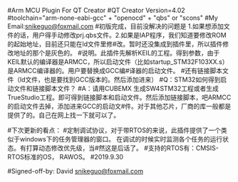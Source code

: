 #Arm MCU Plugin For QT Creator
#QT Creator Version=4.02
#toolchain="arm-none-eabi-gcc" + "openocd" + "qbs" or "scons"
#My Email:snikeguo@foxmail.com
#初版完成，目前没解决的问题是 1.如果想添加文件的话，用户得手动修改prj.qbs文件。2.如果是IAP程序，我们知道要修改ROM的起始地址，目前还只能在ld文件里修#改。暂时还没集成到插件里，所以插件修改地址的那个是灰色的。
#说明。此插件先解析KEIL的工程。得到参数，由于KEIL默认的编译器是ARMCC，所以启动文件（比如startup_STM32F103XX.s）是ARMCC编译器的。用户要替换成GCC编#译器的启动文件。
#还有链接脚本文件（ld文件，也是要找到GCC版本的。然后添加进来）
#Q：STM32如何得到启动文件和链接脚本文件？
#A：请用CUBEMX 生成SW4STM32工程或者生成TrueStudio工程。即可得到链接脚本和启动文件。然后添加链接脚本，吧ARMCC的启动文件去掉，添加进来GCC的启动文#件。对于其他芯片，厂商的库一般都是提供了的。自己在网上找一下就可以了。

#下次更新的看点：
#定制调试协议，对于带RTOS的来说，此插件提供了一个类似于windows下的任务管理器的窗口。 在调试的时候实时监测各个任务的运行状态。有打算动态修改优先级，当#然这是后话了。
#支持的RTOS有：CMSIS-RTOS标准的OS， RAWOS。
#2019.9.30

#Signed-off-by: David <snikeguo@foxmail.com>


